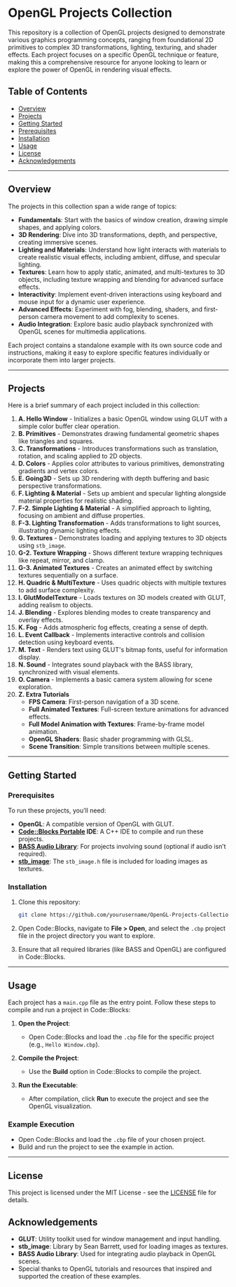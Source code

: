 
# OpenGL Projects Collection

This repository is a collection of OpenGL projects designed to demonstrate various graphics programming concepts, ranging from foundational 2D primitives to complex 3D transformations, lighting, texturing, and shader effects. Each project focuses on a specific OpenGL technique or feature, making this a comprehensive resource for anyone looking to learn or explore the power of OpenGL in rendering visual effects.

## Table of Contents

- [Overview](#overview)
- [Projects](#projects)
- [Getting Started](#getting-started)
- [Prerequisites](#prerequisites)
- [Installation](#installation)
- [Usage](#usage)
- [License](#license)
- [Acknowledgements](#acknowledgements)

---

## Overview

The projects in this collection span a wide range of topics:

- **Fundamentals**: Start with the basics of window creation, drawing simple shapes, and applying colors.
- **3D Rendering**: Dive into 3D transformations, depth, and perspective, creating immersive scenes.
- **Lighting and Materials**: Understand how light interacts with materials to create realistic visual effects, including ambient, diffuse, and specular lighting.
- **Textures**: Learn how to apply static, animated, and multi-textures to 3D objects, including texture wrapping and blending for advanced surface effects.
- **Interactivity**: Implement event-driven interactions using keyboard and mouse input for a dynamic user experience.
- **Advanced Effects**: Experiment with fog, blending, shaders, and first-person camera movement to add complexity to scenes.
- **Audio Integration**: Explore basic audio playback synchronized with OpenGL scenes for multimedia applications.

Each project contains a standalone example with its own source code and instructions, making it easy to explore specific features individually or incorporate them into larger projects.

---

## Projects

Here is a brief summary of each project included in this collection:

1. **A. Hello Window** - Initializes a basic OpenGL window using GLUT with a simple color buffer clear operation.
2. **B. Primitives** - Demonstrates drawing fundamental geometric shapes like triangles and squares.
3. **C. Transformations** - Introduces transformations such as translation, rotation, and scaling applied to 2D objects.
4. **D. Colors** - Applies color attributes to various primitives, demonstrating gradients and vertex colors.
5. **E. Going3D** - Sets up 3D rendering with depth buffering and basic perspective transformations.
6. **F. Lighting & Material** - Sets up ambient and specular lighting alongside material properties for realistic shading.
7. **F-2. Simple Lighting & Material** - A simplified approach to lighting, focusing on ambient and diffuse properties.
8. **F-3. Lighting Transformation** - Adds transformations to light sources, illustrating dynamic lighting effects.
9. **G. Textures** - Demonstrates loading and applying textures to 3D objects using `stb_image`.
10. **G-2. Texture Wrapping** - Shows different texture wrapping techniques like repeat, mirror, and clamp.
11. **G-3. Animated Textures** - Creates an animated effect by switching textures sequentially on a surface.
12. **H. Quadric & MultiTexture** - Uses quadric objects with multiple textures to add surface complexity.
13. **I. GlutModelTexture** - Loads textures on 3D models created with GLUT, adding realism to objects.
14. **J. Blending** - Explores blending modes to create transparency and overlay effects.
15. **K. Fog** - Adds atmospheric fog effects, creating a sense of depth.
16. **L. Event Callback** - Implements interactive controls and collision detection using keyboard events.
17. **M. Text** - Renders text using GLUT's bitmap fonts, useful for information display.
18. **N. Sound** - Integrates sound playback with the BASS library, synchronized with visual elements.
19. **O. Camera** - Implements a basic camera system allowing for scene exploration.
20. **Z. Extra Tutorials**
    - **FPS Camera**: First-person navigation of a 3D scene.
    - **Full Animated Textures**: Full-screen texture animations for advanced effects.
    - **Full Model Animation with Textures**: Frame-by-frame model animation.
    - **OpenGL Shaders**: Basic shader programming with GLSL.
    - **Scene Transition**: Simple transitions between multiple scenes.

---

## Getting Started

### Prerequisites

To run these projects, you’ll need:
- **OpenGL**: A compatible version of OpenGL with GLUT.
- **[Code::Blocks Portable](https://codeblocks.codecutter.org/) IDE**: A C++ IDE to compile and run these projects.
- **[BASS Audio Library](https://www.un4seen.com/)**: For projects involving sound (optional if audio isn’t required).
- **[stb_image](https://github.com/nothings/stb/blob/master/stb_image.h)**: The `stb_image.h` file is included for loading images as textures.

### Installation

1. Clone this repository:

   ```bash
   git clone https://github.com/yourusername/OpenGL-Projects-Collection.git
   ```

2. Open Code::Blocks, navigate to **File > Open**, and select the `.cbp` project file in the project directory you want to explore.

3. Ensure that all required libraries (like BASS and OpenGL) are configured in Code::Blocks.

---

## Usage

Each project has a `main.cpp` file as the entry point. Follow these steps to compile and run a project in Code::Blocks:

1. **Open the Project**:
   - Open Code::Blocks and load the `.cbp` file for the specific project (e.g., `Hello Window.cbp`).

2. **Compile the Project**:
   - Use the **Build** option in Code::Blocks to compile the project.

3. **Run the Executable**:
   - After compilation, click **Run** to execute the project and see the OpenGL visualization.

### Example Execution

- Open Code::Blocks and load the `.cbp` file of your chosen project.
- Build and run the project to see the example in action.

---

## License

This project is licensed under the MIT License - see the [LICENSE](LICENSE) file for details.

## Acknowledgements

- **GLUT**: Utility toolkit used for window management and input handling.
- **stb_image**: Library by Sean Barrett, used for loading images as textures.
- **BASS Audio Library**: Used for integrating audio playback in OpenGL scenes.
- Special thanks to OpenGL tutorials and resources that inspired and supported the creation of these examples.
